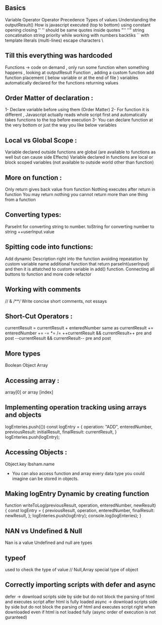 ## Basics

Variable
Operator
Operator Precedence
Types of values
Understanding the outputResult()
How is javascript executed (top to bottom)
using constant
opening closing '' '' should be same
quotes inside quotes "'' ''"
string concatination
string priority while working with numbers
backtiks `` with template literals (multi-lines)
escape characters \

## Till this everything was hardcoded

Functions -> code on demand , only run some function when something happens , looking at outputResult Function ,
adding a custom function add
function placement ( below variable or at the end of file )
variables automatically declared for the functions
returning values

## Order Matter of declaration :

1- Declare variable before using them (Order Matter)
2- For function it is different , Javascript actually reads whole script first and automatically takes functions to the top before execution
3- You can declare function at the very bottom or just the way you like below variables

## Local vs Global Scope :

Variable declared outside functions are global (are available to functions as well but can cause side Effects)
Variable declared in functions are local or block scoped variables (not available to outside world other than function)

## More on function :

Only return gives back value from function
Nothing executes after return in function
You may return nothing
you cannot return more than one thing from a function

## Converting types:

ParseInt for converting string to number.
toString for converting number to string
++userInput.value

## Spitting code into functions:

Add dynamic Description right into the function
avoiding repeatation by custom variable name
additional function that return parseInt(userInput) and then it is attatched to custom variable in add() function.
Connecting all buttons to function and more code refactor

## Working with comments

// & /\*\*/
Write concise short comments, not essays

## Short-Cut Operators :

currentResult = currentResult + enteredNumber
same as
currentResult += enteredNumber
+=
-=
\*=
/=
++currentResult && currentResult++ pre and post
--currentResult && currentResult-- pre and post

## More types

Boolean
Object
Array

## Accessing array :

array[0] or array [index]

## Implementing operation tracking using arrays and objects

logEnteries.push({})
const logEntry = {
operation: "ADD",
enteredNumber,
previousResult: initialResult,
finalResult: currentResult,
}
logEnteries.push(logEntry);

## Accessing Objects :

Object.key
Ibsham.name

- You can also access function and array every data type you could imagine can be stored in objects.

## Making logEntry Dynamic by creating function

function writeToLog(previousResult, operation, enteredNumber, newResult) {
const logEntry = {
previousResult,
operation,
enteredNumber,
finalResult: newResult,
};
logEnteries.push(logEntry);
console.log(logEnteries);
}

## NAN vs Undefined & Null

Nan is a value
Undefined and null are types

## typeof

used to check the type of value
// Null,Array special type of object

## Correctly importing scripts with defer and async

defer -> download scripts side by side but do not block the parsing of html and executes script after html is fully loaded
async -> download scripts side by side but do not block the parsing of html and executes script right when downloaded even if html is not loaded fully (async order of execution is not guranteed)
